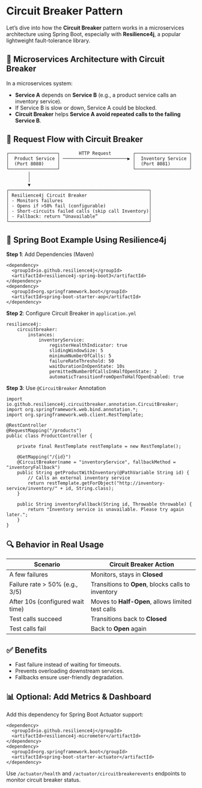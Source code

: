 # Circuit Breaker Pattern
Let’s dive into how the **Circuit Breaker** pattern works in a microservices architecture using Spring Boot, especially with **Resilience4j**, a popular lightweight fault-tolerance library.

## 🧱 Microservices Architecture with Circuit Breaker
In a microservices system:
- **Service A** depends on **Service B** (e.g., a product service calls an inventory service).
- If Service B is slow or down, Service A could be blocked.
- **Circuit Breaker** helps **Service A avoid repeated calls to the failing Service B**.

## 🔄 Request Flow with Circuit Breaker
```            
┌──────────────────┐       HTTP Request        ┌────────────────────┐
│  Product Service │ ────────────────────────▶ │  Inventory Service │
│  (Port 8080)     │                           │  (Port 8081)       │
└──────────────────┘                           └────────────────────┘
        │
        │
        ▼
┌────────────────────────────────────────────────────┐
│ Resilience4j Circuit Breaker                       │
│ - Monitors failures                                │
│ - Opens if >50% fail (configurable)                │
│ - Short-circuits failed calls (skip call Inventory)│
│ - Fallback: return “Unavailable”                   │
└────────────────────────────────────────────────────┘
```

## 🔧 Spring Boot Example Using Resilience4j
**Step 1**: Add Dependencies (Maven)
```
<dependency>
  <groupId>io.github.resilience4j</groupId>
  <artifactId>resilience4j-spring-boot3</artifactId>
</dependency>
<dependency>
  <groupId>org.springframework.boot</groupId>
  <artifactId>spring-boot-starter-aop</artifactId>
</dependency>
```

**Step 2**: Configure Circuit Breaker in `application.yml`
```
resilience4j:
    circuitbreaker:
        instances:
            inventoryService:
                registerHealthIndicator: true
                slidingWindowSize: 5
                minimumNumberOfCalls: 5
                failureRateThreshold: 50
                waitDurationInOpenState: 10s
                permittedNumberOfCallsInHalfOpenState: 2
                automaticTransitionFromOpenToHalfOpenEnabled: true
```

**Step 3**: Use `@CircuitBreaker` Annotation
```
import io.github.resilience4j.circuitbreaker.annotation.CircuitBreaker;
import org.springframework.web.bind.annotation.*;
import org.springframework.web.client.RestTemplate;

@RestController
@RequestMapping("/products")
public class ProductController {

    private final RestTemplate restTemplate = new RestTemplate();

    @GetMapping("/{id}")
    @CircuitBreaker(name = "inventoryService", fallbackMethod = "inventoryFallback")
    public String getProductWithInventory(@PathVariable String id) {
        // Calls an external inventory service
        return restTemplate.getForObject("http://inventory-service/inventory/" + id, String.class);
    }

    public String inventoryFallback(String id, Throwable throwable) {
        return "Inventory service is unavailable. Please try again later.";
    }
}
```

## 🔍 Behavior in Real Usage
| Scenario                         | Circuit Breaker Action                             |
| -------------------------------- | -------------------------------------------------- |
| A few failures                   | Monitors, stays in **Closed**                      |
| Failure rate > 50% (e.g., 3/5)   | Transitions to **Open**, blocks calls to inventory |
| After 10s (configured wait time) | Moves to **Half-Open**, allows limited test calls  |
| Test calls succeed               | Transitions back to **Closed**                     |
| Test calls fail                  | Back to **Open** again                             |

## ✅ Benefits
- Fast failure instead of waiting for timeouts.
- Prevents overloading downstream services.
- Fallbacks ensure user-friendly degradation.

## 📊 Optional: Add Metrics & Dashboard
Add this dependency for Spring Boot Actuator support:
```
<dependency>
  <groupId>io.github.resilience4j</groupId>
  <artifactId>resilience4j-micrometer</artifactId>
</dependency>
<dependency>
  <groupId>org.springframework.boot</groupId>
  <artifactId>spring-boot-starter-actuator</artifactId>
</dependency>
```

Use `/actuator/health` and `/actuator/circuitbreakerevents` endpoints to monitor circuit breaker status.
